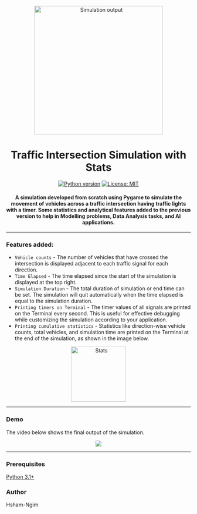 <p align="center">
 <img height=350px src="./simulation-output.png" alt="Simulation output">
</p>

<h1 align="center">Traffic Intersection Simulation with Stats</h1>

<div align="center">

[![Python version](https://img.shields.io/badge/python-3.1+-blue.svg)](https://www.python.org/downloads/)
[![License: MIT](https://img.shields.io/badge/License-MIT-green.svg)](https://opensource.org/licenses/MIT)

<h4>A simulation developed from scratch using Pygame to simulate the movement of vehicles across a traffic intersection having traffic lights with a timer. Some statistics and analytical features added to the previous version to help in Modelling problems, Data Analysis tasks, and AI applications.</h4>

</div>

---

### Features added:

- `Vehicle counts` - The number of vehicles that have crossed the intersection is displayed adjacent to each traffic signal for each direction.
- `Time Elapsed` - The time elapsed since the start of the simulation is displayed at the top right.
- `Simulation Duration` - The total duration of simulation or end time can be set. The simulation will quit automatically when the time elapsed is equal to the simulation duration.
- `Printing timers on Terminal` - The timer values of all signals are printed on the Terminal every second. This is useful for effective debugging while customizing the simulation according to your application.
- `Printing cumulative statistics` - Statistics like direction-wise vehicle counts, total vehicles, and simulation time are printed on the Terminal at the end of the simulation, as shown in the image below.

<p align="center">
 <img height=150px src="./stats.png" alt="Stats">
</p>

---

### Demo

The video below shows the final output of the simulation.

<p align="center">
    <img src="./Demo.gif">
</p>

---

### Prerequisites

[Python 3.1+](https://www.python.org/downloads/)

### Author

Hsham-Ngim
